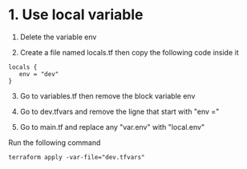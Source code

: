 # 1. Use local variable

1. Delete the variable env

2. Create a file named locals.tf then copy the following code inside it
```
locals {
   env = "dev"
}
```

3. Go to variables.tf then remove the block variable env 

4. Go to dev.tfvars and remove the ligne that start with "env ="

5. Go to main.tf and replace any "var.env" with "local.env"

Run the following command
```
terraform apply -var-file="dev.tfvars"
```

